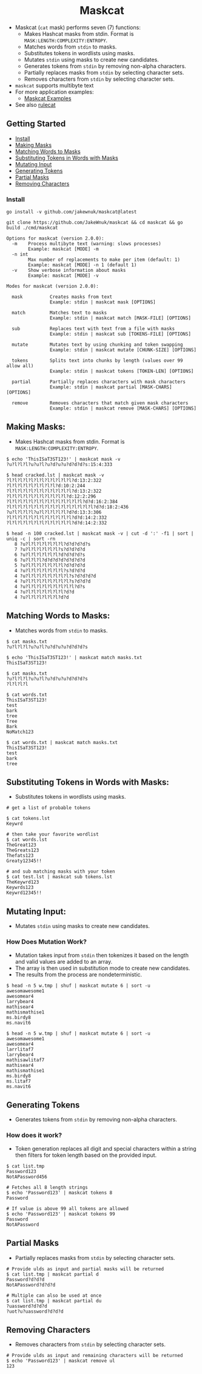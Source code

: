 <h1 align="center">
Maskcat
 </h1>

- Maskcat (`cat` mask) performs seven (7) functions:
    - Makes Hashcat masks from stdin. Format is `MASK:LENGTH:COMPLEXITY:ENTROPY`.
    - Matches words from `stdin` to masks.
    - Substitutes tokens in wordlists using masks.
    - Mutates `stdin` using masks to create new candidates.
    - Generates tokens from `stdin` by removing non-alpha characters.
    - Partially replaces masks from `stdin` by selecting character sets.
    - Removes characters from `stdin` by selecting character sets.
- `maskcat` supports multibyte text
- For more application examples:
    - [Maskcat Examples](https://jakewnuk.com/posts/advanced-maskcat-cracking-guide/)
- See also [rulecat](https://github.com/JakeWnuk/rulecat)

## Getting Started

- [Install](#install)
- [Making Masks](#making-masks)
- [Matching Words to Masks](#matching-words-to-masks)
- [Substituting Tokens in Words with Masks](#substituting-tokens-in-words-with-masks)
- [Mutating Input](#mutating-input)
- [Generating Tokens](#generating-tokens)
- [Partial Masks](#partial-masks)
- [Removing Characters](#removing-characters)

### Install
```
go install -v github.com/jakewnuk/maskcat@latest
```
```
git clone https://github.com/JakeWnuk/maskcat && cd maskcat && go build ./cmd/maskcat
```
```
Options for maskcat (version 2.0.0):
  -m    Process multibyte text (warning: slows processes)
        Example: maskcat [MODE] -m
  -n int
        Max number of replacements to make per item (default: 1)
        Example: maskcat [MODE] -n 1 (default 1)
  -v    Show verbose information about masks
        Example: maskcat [MODE] -v

Modes for maskcat (version 2.0.0):

  mask          Creates masks from text
                Example: stdin | maskcat mask [OPTIONS]

  match         Matches text to masks
                Example: stdin | maskcat match [MASK-FILE] [OPTIONS]

  sub           Replaces text with text from a file with masks
                Example: stdin | maskcat sub [TOKENS-FILE] [OPTIONS]

  mutate        Mutates text by using chunking and token swapping
                Example: stdin | maskcat mutate [CHUNK-SIZE] [OPTIONS]

  tokens        Splits text into chunks by length (values over 99 allow all)
                Example: stdin | maskcat tokens [TOKEN-LEN] [OPTIONS]

  partial       Partially replaces characters with mask characters
                Example: stdin | maskcat partial [MASK-CHARS] [OPTIONS]

  remove        Removes characters that match given mask characters
                Example: stdin | maskcat remove [MASK-CHARS] [OPTIONS]
```

## Making Masks:
- Makes Hashcat masks from stdin. Format is `MASK:LENGTH:COMPLEXITY:ENTROPY`.
 ```
$ echo 'ThisISaT3ST123!' | maskcat mask -v
?u?l?l?l?u?u?l?u?d?u?u?d?d?d?s:15:4:333
 ```

 ```
$ head cracked.lst | maskcat mask -v
?l?l?l?l?l?l?l?l?l?l?l?l?d:13:2:322
?l?l?l?l?l?l?l?l?l?d:10:2:244
?l?l?l?l?l?l?l?l?l?l?l?l?d:13:2:322
?l?l?l?l?l?l?l?l?l?l?l?d:12:2:296
?l?l?l?l?l?l?l?l?l?l?l?l?l?l?d?d:16:2:384
?l?l?l?l?l?l?l?l?l?l?l?l?l?l?l?l?d?d:18:2:436
?u?l?l?l?l?u?l?l?l?l?l?d?d:13:3:306
?l?l?l?l?l?l?l?l?l?l?l?l?d?d:14:2:332
?l?l?l?l?l?l?l?l?l?l?l?l?d?d:14:2:332
 ```

 ```
$ head -n 100 cracked.lst | maskcat mask -v | cut -d ':' -f1 | sort | uniq -c | sort -rn
    8 ?u?l?l?l?l?l?l?l?d?d?d?d?s
    7 ?u?l?l?l?l?l?l?s?d?d?d?d
    6 ?u?l?l?l?l?l?l?d?d?d?d?s
    6 ?u?l?l?l?d?d?d?d?d?d?d?d
    5 ?u?l?l?l?l?l?l?l?d?d?d?d
    4 ?u?l?l?l?l?l?l?l?s?d?d?d
    4 ?u?l?l?l?l?l?l?l?l?s?d?d?d?d
    4 ?u?l?l?l?l?l?l?l?l?s?d?d?d
    4 ?u?l?l?l?l?l?l?l?l?l?d?s
    4 ?u?l?l?l?l?l?l?l?d?d
    4 ?u?l?l?l?l?l?l?d?d
```

## Matching Words to Masks:
- Matches words from `stdin` to masks.
 ```
$ cat masks.txt
?u?l?l?l?u?u?l?u?d?u?u?d?d?d?s

$ echo 'ThisISaT3ST123!' | maskcat match masks.txt
ThisISaT3ST123!
 ```

 ```
$ cat masks.txt
?u?l?l?l?u?u?l?u?d?u?u?d?d?d?s
?l?l?l?l

$ cat words.txt
ThisISaT3ST123!
test
bark
tree
Tree
Bark
NoMatch123

$ cat words.txt | maskcat match masks.txt
ThisISaT3ST123!
test
bark
tree
```

## Substituting Tokens in Words with Masks:
- Substitutes tokens in wordlists using masks.
```
# get a list of probable tokens

$ cat tokens.lst
Keywrd

# then take your favorite wordlist
$ cat words.lst
TheGreat123
TheGreats123
Thefats123
Greaty12345!!

# and sub matching masks with your token
$ cat test.lst | maskcat sub tokens.lst
TheKeywrd123
Keywrds123
Keywrd12345!!
 ```

## Mutating Input:
- Mutates `stdin` using masks to create new candidates.

### How Does Mutation Work?
- Mutation takes input from `stdin` then tokenizes it based on the length and valid values are added to an array.
- The array is then used in substitution mode to create new candidates.
- The results from the process are nondeterministic.
```
$ head -n 5 w.tmp | shuf | maskcat mutate 6 | sort -u
awesomawesome1
awesomear4
larrybear4
mathisear4
mathismathise1
ms.birdy8
ms.navit6

$ head -n 5 w.tmp | shuf | maskcat mutate 6 | sort -u
awesomawesome1
awesomear4
larrlitaf7
larrybear4
mathisawlitaf7
mathisear4
mathismathise1
ms.birdy8
ms.litaf7
ms.navit6
```

## Generating Tokens
- Generates tokens from `stdin` by removing non-alpha characters.

### How does it work?
- Token generation replaces all digit and special characters within a string then filters for token length based on the provided input.
```
$ cat list.tmp
Password123
NotAPassword456

# Fetches all 8 length strings
$ echo 'Password123' | maskcat tokens 8
Password

# If value is above 99 all tokens are allowed
$ echo 'Password123' | maskcat tokens 99
Password
NotAPassword
```

## Partial Masks
- Partially replaces masks from `stdin` by selecting character sets.
```
# Provide ulds as input and partial masks will be returned
$ cat list.tmp | maskcat partial d
Password?d?d?d
NotAPassword?d?d?d

# Multiple can also be used at once
$ cat list.tmp | maskcat partial du
?uassword?d?d?d
?uot?u?uassword?d?d?d
```

## Removing Characters
- Removes characters from `stdin` by selecting character sets.
```
# Provide ulds as input and remaining characters will be returned
$ echo 'Password123' | maskcat remove ul
123
```
